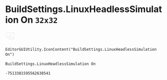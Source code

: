 # BuildSettings.LinuxHeadlessSimulation On `32x32`
<img src="/img/BuildSettings.LinuxHeadlessSimulation%20On.png" width=32 height=32>

``` CSharp
EditorGUIUtility.IconContent("BuildSettings.LinuxHeadlessSimulation On")
```
```
BuildSettings.LinuxHeadlessSimulation On
```
```
-7513381595562638541
```
